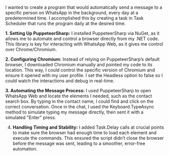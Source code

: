 I wanted to create a program that would automatically send a message to a specific person on WhatsApp in the background, every day at a predetermined time. I accomplished this by creating a task in Task Scheduler that runs the program daily at the desired time.

**1. Setting Up PuppeteerSharp:** I installed PuppeteerSharp via NuGet, as it allows me to automate and control a browser directly from my .NET code. 
	This library is key for interacting with WhatsApp Web, as it gives me control over Chrome/Chromium.

**2. Configuring Chromium:** Instead of relying on PuppeteerSharp’s default browser, I downloaded Chromium manually and pointed my code to its location. 
	This way, I could control the specific version of Chromium and ensure it opened with my user profile. 
	I set the Headless option to false so I could watch the interactions and debug in real-time.

**3. Automating the Message Process:** 
	I used PuppeteerSharp to open WhatsApp Web and locate the elements I needed, such as the contact search box. By typing in the contact name, I could find and click on the correct conversation.
 	Once in the chat, I used the Keyboard.TypeAsync method to simulate typing my message directly, then sent it with a simulated "Enter" press.

4.	**Handling Timing and Stability:** I added Task.Delay calls at crucial points to make sure the browser had enough time to load each element and execute the commands. This ensured the script didn’t close the browser 			before the message was sent, leading to a smoother, error-free automation.
